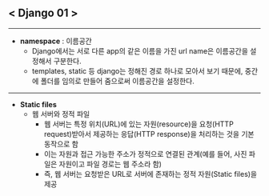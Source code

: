 ## < Django 01 >

---

- **namespace** : 이름공간
  - Django에서는 서로 다른 app의 같은 이름을 가진 url name은 이름공간을 설정해서 구분한다.
  - templates, static 등 django는 정해진 경로 하나로 모아서 보기 때문에, 중간에 폴더를 임의로 만들어 줌으로써 이름공간을 설정한다.


---

- **Static files**
  - 웹 서버와 정적 파일
    - 웹 서버는 특정 위치(URL)에 있는 자원(resource)을 요청(HTTP request)받아서 제공하는 응답(HTTP response)을 처리하는 것을 기본 동작으로 함
    - 이는 자원과 접근 가능한 주소가 정적으로 연결된 관계(예를 들어, 사진 파일은 자원이고 파일 경로는 웹 주소라 함)
    - 즉, 웹 서버는 요청받은 URL로 서버에 존재하는 정적 자원(Static files)을 제공
